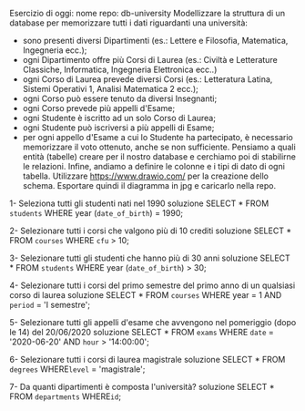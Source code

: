 Esercizio di oggi:
nome repo: db-university
Modellizzare la struttura di un database per memorizzare tutti i dati riguardanti una università:
- sono presenti diversi Dipartimenti (es.: Lettere e Filosofia, Matematica, Ingegneria ecc.);
- ogni Dipartimento offre più Corsi di Laurea (es.: Civiltà e Letterature Classiche, Informatica, Ingegneria Elettronica ecc..)
- ogni Corso di Laurea prevede diversi Corsi (es.: Letteratura Latina, Sistemi Operativi 1, Analisi Matematica 2 ecc.);
- ogni Corso può essere tenuto da diversi Insegnanti;
- ogni Corso prevede più appelli d'Esame;
- ogni Studente è iscritto ad un solo Corso di Laurea;
- ogni Studente può iscriversi a più appelli di Esame;
- per ogni appello d'Esame a cui lo Studente ha partecipato, è necessario memorizzare il voto ottenuto, anche se non sufficiente.
Pensiamo a quali entità (tabelle) creare per il nostro database e cerchiamo poi di stabilirne le relazioni. Infine, andiamo a definire le colonne e i tipi di dato di ogni tabella.
Utilizzare https://www.drawio.com/ per la creazione dello schema.
Esportare quindi il diagramma in jpg e caricarlo nella repo.

1- Seleziona tutti gli studenti nati nel 1990
soluzione
SELECT * 
FROM `students` 
WHERE year (`date_of_birth`) = 1990;

2- Selezionare tutti i corsi che valgono più di 10 crediti 
soluzione
SELECT * 
FROM `courses` 
WHERE `cfu` > 10;

3- Selezionare tutti gli studenti che hanno più di 30 anni
soluzione
SELECT * 
FROM `students` 
WHERE year (`date_of_birth`) > 30;

4- Selezionare tutti i corsi del primo semestre del primo anno di un qualsiasi corso di
laurea
soluzione
SELECT * 
FROM `courses`
WHERE year = 1
AND `period` = 'I semestre';

5- Selezionare tutti gli appelli d'esame che avvengono nel pomeriggio (dopo le 14) del
20/06/2020
soluzione
SELECT * 
FROM `exams`
WHERE `date` = '2020-06-20'
AND `hour` > '14:00:00';

6- Selezionare tutti i corsi di laurea magistrale
soluzione
SELECT * 
FROM `degrees`
WHERE`level` = 'magistrale';

7- Da quanti dipartimenti è composta l'università?
soluzione
SELECT * 
FROM `departments`
WHERE`id`;